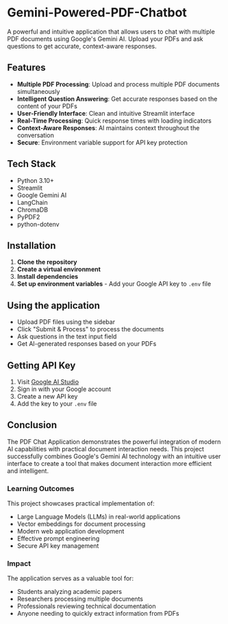 # Gemini-Powered-PDF-Chatbot

A powerful and intuitive application that allows users to chat with multiple PDF documents using Google's Gemini AI. Upload your PDFs and ask questions to get accurate, context-aware responses.

## Features

- **Multiple PDF Processing**: Upload and process multiple PDF documents simultaneously
- **Intelligent Question Answering**: Get accurate responses based on the content of your PDFs
- **User-Friendly Interface**: Clean and intuitive Streamlit interface
- **Real-Time Processing**: Quick response times with loading indicators
- **Context-Aware Responses**: AI maintains context throughout the conversation
- **Secure**: Environment variable support for API key protection

## Tech Stack

- Python 3.10+
- Streamlit
- Google Gemini AI
- LangChain
- ChromaDB
- PyPDF2
- python-dotenv

## Installation

1. **Clone the repository**
2. **Create a virtual environment**
3. **Install dependencies**
4. **Set up environment variables** - Add your Google API key to `.env` file

## Using the application

- Upload PDF files using the sidebar
- Click "Submit & Process" to process the documents
- Ask questions in the text input field
- Get AI-generated responses based on your PDFs

## Getting API Key

1. Visit [Google AI Studio](https://makersuite.google.com/app/apikey)
2. Sign in with your Google account
3. Create a new API key
4. Add the key to your `.env` file

## Conclusion

The PDF Chat Application demonstrates the powerful integration of modern AI capabilities with practical document interaction needs. This project successfully combines Google's Gemini AI technology with an intuitive user interface to create a tool that makes document interaction more efficient and intelligent.

### Learning Outcomes

This project showcases practical implementation of:
- Large Language Models (LLMs) in real-world applications
- Vector embeddings for document processing
- Modern web application development
- Effective prompt engineering
- Secure API key management

### Impact

The application serves as a valuable tool for:
- Students analyzing academic papers
- Researchers processing multiple documents
- Professionals reviewing technical documentation
- Anyone needing to quickly extract information from PDFs
